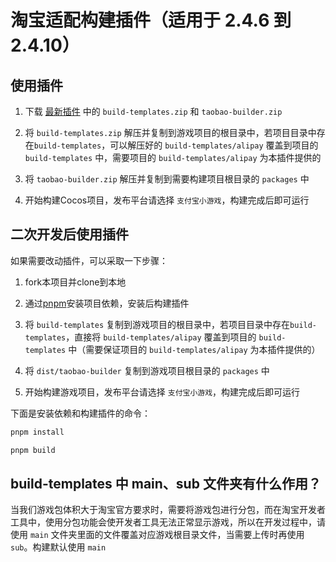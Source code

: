 # 淘宝适配构建插件（适用于 2.4.6 到 2.4.10）

## 使用插件

1. 下载 [最新插件](https://github.com/ppgee/cocos-to-tbmp/releases?q=taobao-adapter&expanded=true) 中的 `build-templates.zip` 和 `taobao-builder.zip`

2. 将 `build-templates.zip` 解压并复制到游戏项目的根目录中，若项目目录中存在`build-templates`，可以解压好的 `build-templates/alipay` 覆盖到项目的 `build-templates` 中，需要项目的 `build-templates/alipay` 为本插件提供的

3. 将 `taobao-builder.zip` 解压并复制到需要构建项目根目录的 `packages` 中

4. 开始构建Cocos项目，发布平台请选择 `支付宝小游戏`，构建完成后即可运行

## 二次开发后使用插件

如果需要改动插件，可以采取一下步骤：

1. fork本项目并clone到本地

2. 通过[pnpm](https://pnpm.io/)安装项目依赖，安装后构建插件

3. 将 `build-templates` 复制到游戏项目的根目录中，若项目目录中存在`build-templates`，直接将 `build-templates/alipay` 覆盖到项目的 `build-templates` 中（需要保证项目的 `build-templates/alipay` 为本插件提供的）

4. 将 `dist/taobao-builder` 复制到游戏项目根目录的 `packages` 中

5. 开始构建游戏项目，发布平台请选择 `支付宝小游戏`，构建完成后即可运行

下面是安装依赖和构建插件的命令：

```bash
pnpm install

pnpm build
```

## build-templates 中 main、sub 文件夹有什么作用？

当我们游戏包体积大于淘宝官方要求时，需要将游戏包进行分包，而在淘宝开发者工具中，使用分包功能会使开发者工具无法正常显示游戏，所以在开发过程中，请使用 `main` 文件夹里面的文件覆盖对应游戏根目录文件，当需要上传时再使用 `sub`。构建默认使用 `main`
